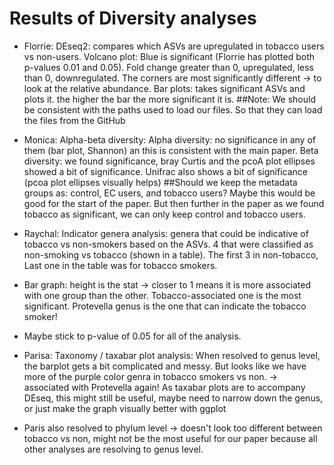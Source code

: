 # Results of Diversity analyses
- Florrie: DEseq2: compares which ASVs are upregulated in tobacco users vs non-users. 
Volcano plot: Blue is significant (Florrie has plotted both p-values 0.01 and 0.05). Fold change greater than 0, upregulated, less than 0, downregulated. The corners are most significantly different -> to look at the relative abundance.
Bar plots: takes significant ASVs and plots it. the higher the bar the more significant it is. 
##Note: We should be consistent with the paths used to load our files. So that they can load the files from the GitHub 

- Monica: Alpha-beta diversity: Alpha diversity: no significance in any of them (bar plot, Shannon) an this is consistent with the main paper. Beta diversity: we found significance, bray Curtis and the pcoA plot ellipses showed a bit of significance. Unifrac also shows a bit of significance (pcoa plot ellipses visually helps)
##Should we keep the metadata groups as: control, EC users, and tobacco users? Maybe this would be good for the start of the paper. But then further in the paper as we found tobacco as significant, we can only keep control and tobacco users.

- Raychal: Indicator genera analysis: genera that could be indicative of tobacco vs non-smokers based on the ASVs. 4 that were classified as non-smoking vs tobacco (shown in a table). The first 3 in non-tobacco,  Last one in the table was for tobacco smokers.
- Bar graph: height is the stat -> closer to 1 means it is more associated with one group than the other. Tobacco-associated one is the most significant. Protevella genus is the one that can indicate the tobacco smoker!
-  Maybe stick to p-value of 0.05 for all of the analysis.

-  Parisa: Taxonomy / taxabar plot analysis: When resolved to genus level, the barplot gets a bit complicated and messy. But looks like we have more of the purple color genra in tobacco smokers vs non. -> associated with Protevella again! As taxabar plots are to accompany DEseq, this might still be useful, maybe need to narrow down the genus, or just make the graph visually better with ggplot
- Paris also resolved to phylum level -> doesn't look too different between tobacco vs non, might not be the most useful for our paper because all other analyses are resolving to genus level.

